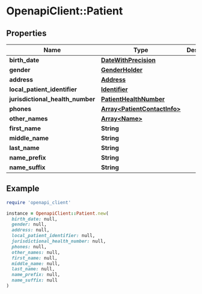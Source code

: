 # OpenapiClient::Patient

## Properties

| Name | Type | Description | Notes |
| ---- | ---- | ----------- | ----- |
| **birth_date** | [**DateWithPrecision**](DateWithPrecision.md) |  |  |
| **gender** | [**GenderHolder**](GenderHolder.md) |  |  |
| **address** | [**Address**](Address.md) |  | [optional] |
| **local_patient_identifier** | [**Identifier**](Identifier.md) |  |  |
| **jurisdictional_health_number** | [**PatientHealthNumber**](PatientHealthNumber.md) |  | [optional] |
| **phones** | [**Array&lt;PatientContactInfo&gt;**](PatientContactInfo.md) |  | [optional] |
| **other_names** | [**Array&lt;Name&gt;**](Name.md) |  | [optional] |
| **first_name** | **String** |  |  |
| **middle_name** | **String** |  | [optional] |
| **last_name** | **String** |  |  |
| **name_prefix** | **String** |  | [optional] |
| **name_suffix** | **String** |  | [optional] |

## Example

```ruby
require 'openapi_client'

instance = OpenapiClient::Patient.new(
  birth_date: null,
  gender: null,
  address: null,
  local_patient_identifier: null,
  jurisdictional_health_number: null,
  phones: null,
  other_names: null,
  first_name: null,
  middle_name: null,
  last_name: null,
  name_prefix: null,
  name_suffix: null
)
```

